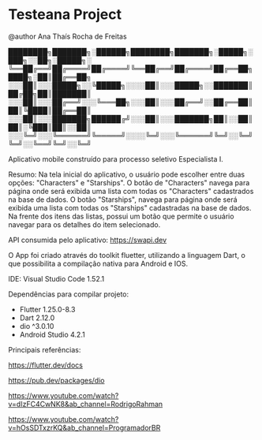 # Testeana Project
@author Ana Thaís Rocha de Freitas

████████╗███████╗░██████╗████████╗███████╗░█████╗░███╗░░██╗░█████╗░
╚══██╔══╝██╔════╝██╔════╝╚══██╔══╝██╔════╝██╔══██╗████╗░██║██╔══██╗
░░░██║░░░█████╗░░╚█████╗░░░░██║░░░█████╗░░███████║██╔██╗██║███████║
░░░██║░░░██╔══╝░░░╚═══██╗░░░██║░░░██╔══╝░░██╔══██║██║╚████║██╔══██║
░░░██║░░░███████╗██████╔╝░░░██║░░░███████╗██║░░██║██║░╚███║██║░░██║
░░░╚═╝░░░╚══════╝╚═════╝░░░░╚═╝░░░╚══════╝╚═╝░░╚═╝╚═╝░░╚══╝╚═╝░░╚═╝

Aplicativo mobile construído para processo seletivo Especialista I.

Resumo:
Na tela inicial do aplicativo, o usuário pode escolher entre duas opções: "Characters" e "Starships".
O botão de "Characters" navega para página onde será exibida uma lista com todas os "Characters" cadastrados na base de dados. 
O botão "Starships", navega para página onde será exibida uma lista com todas os "Starships" cadastradas na base de dados. 
Na frente dos itens das listas, possui um botão que permite o usuário navegar para os detalhes do item selecionado.

API consumida pelo aplicativo: https://swapi.dev 

O App foi criado através do toolkit fluetter, utilizando a linguagem Dart, 
o que possibilita a compilação nativa para Android e IOS.

IDE: Visual Studio Code 1.52.1

Dependências para compilar projeto:
- Flutter 1.25.0-8.3
- Dart 2.12.0
- dio ^3.0.10
- Android Studio 4.2.1

Principais referências: 

https://flutter.dev/docs

https://pub.dev/packages/dio

https://www.youtube.com/watch?v=dIzFC4CwNK8&ab_channel=RodrigoRahman

https://www.youtube.com/watch?v=hOsSDTxzrKQ&ab_channel=ProgramadorBR

